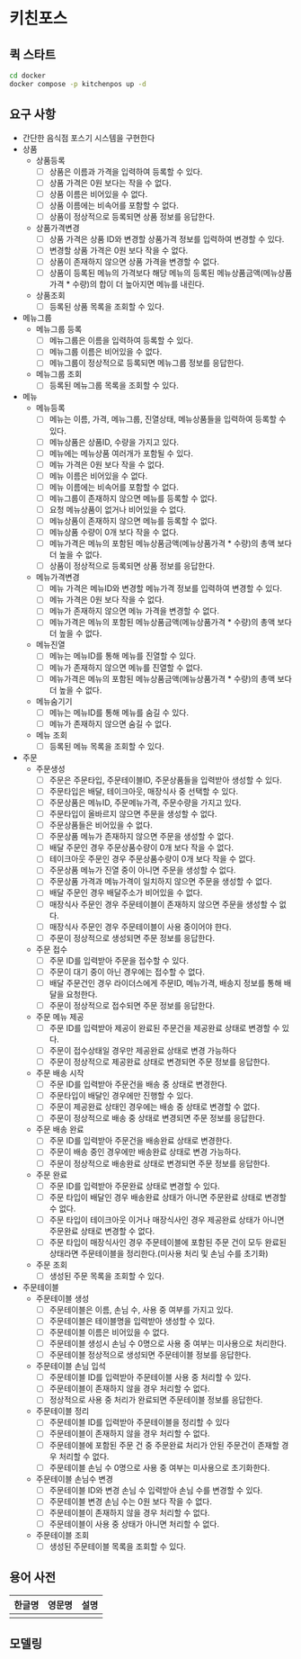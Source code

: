 # 키친포스

## 퀵 스타트

```sh
cd docker
docker compose -p kitchenpos up -d
```

## 요구 사항
* 간단한 음식점 포스기 시스템을 구현한다
* 상품
  * 상품등록
    * [ ] 상품은 이름과 가격을 입력하여 등록할 수 있다.
    * [ ] 상품 가격은 0원 보다는 작을 수 없다.
    * [ ] 상품 이름은 비어있을 수 없다.
    * [ ] 상품 이름에는 비속어를 포함할 수 없다.
    * [ ] 상품이 정상적으로 등록되면 상품 정보를 응답한다.
  * 상품가격변경
    * [ ] 상품 가격은 상품 ID와 변경할 상품가격 정보를 입력하여 변경할 수 있다. 
    * [ ] 변경할 상품 가격은 0원 보다 작을 수 없다.
    * [ ] 상품이 존재하지 않으면 상품 가격을 변경할 수 없다.
    * [ ] 상품이 등록된 메뉴의 가격보다 해당 메뉴의 등록된 메뉴상품금액(메뉴상품가격 * 수량)의 합이 더 높아지면 메뉴를 내린다.
  * 상품조회
    * [ ] 등록된 상품 목록을 조회할 수 있다.
* 메뉴그룹
  * 메뉴그룹 등록
    * [ ] 메뉴그룹은 이름을 입력하여 등록할 수 있다.
    * [ ] 메뉴그룹 이름은 비어있을 수 없다.
    * [ ] 메뉴그룹이 정상적으로 등록되면 메뉴그룹 정보를 응답한다.
  * 메뉴그룹 조회
    * [ ] 등록된 메뉴그룹 목록을 조회할 수 있다.
* 메뉴
  * 메뉴등록
    * [ ] 메뉴는 이름, 가격, 메뉴그룹, 진열상태, 메뉴상품들을 입력하여 등록할 수 있다.
    * [ ] 메뉴상품은 상품ID, 수량을 가지고 있다.
    * [ ] 메뉴에는 메뉴상품 여러개가 포함될 수 있다.
    * [ ] 메뉴 가격은 0원 보다 작을 수 없다.
    * [ ] 메뉴 이름은 비어있을 수 없다.
    * [ ] 메뉴 이름에는 비속어를 포함할 수 없다.
    * [ ] 메뉴그룹이 존재하지 않으면 메뉴를 등록할 수 없다.
    * [ ] 요청 메뉴상품이 없거나 비어있을 수 없다.
    * [ ] 메뉴상품이 존재하지 않으면 메뉴를 등록할 수 없다.
    * [ ] 메뉴상품 수량이 0개 보다 작을 수 없다.
    * [ ] 메뉴가격은 메뉴의 포함된 메뉴상품금액(메뉴상품가격 * 수량)의 총액 보다 더 높을 수 없다.
    * [ ] 상품이 정상적으로 등록되면 상품 정보를 응답한다.
  * 메뉴가격변경
    * [ ] 메뉴 가격은 메뉴ID와 변경할 메뉴가격 정보를 입력하여 변경할 수 있다.
    * [ ] 메뉴 가격은 0원 보다 작을 수 없다.
    * [ ] 메뉴가 존재하지 않으면 메뉴 가격을 변경할 수 없다.
    * [ ] 메뉴가격은 메뉴의 포함된 메뉴상품금액(메뉴상품가격 * 수량)의 총액 보다 더 높을 수 없다.
  * 메뉴진열
    * [ ] 메뉴는 메뉴ID를 통해 메뉴를 진열할 수 있다.
    * [ ] 메뉴가 존재하지 않으면 메뉴를 진열할 수 없다.
    * [ ] 메뉴가격은 메뉴의 포함된 메뉴상품금액(메뉴상품가격 * 수량)의 총액 보다 더 높을 수 없다.
  * 메뉴숨기기
    * [ ] 메뉴는 메뉴ID를 통해 메뉴를 숨길 수 있다.
    * [ ] 메뉴가 존재하지 않으면 숨길 수 없다.
  * 메뉴 조회
    * [ ] 등록된 메뉴 목록을 조회할 수 있다.
* 주문
  * 주문생성
    * [ ] 주문은 주문타입, 주문테이블ID, 주문상품들을 입력받아 생성할 수 있다.
    * [ ] 주문타입은 배달, 테이크아웃, 매장식사 중 선택할 수 있다.
    * [ ] 주문상품은 메뉴ID, 주문메뉴가격, 주문수량을 가지고 있다.
    * [ ] 주문타입이 올바르지 않으면 주문을 생성할 수 없다.
    * [ ] 주문상품들은 비어있을 수 없다.
    * [ ] 주문상품 메뉴가 존재하지 않으면 주문을 생성할 수 없다.
    * [ ] 배달 주문인 경우 주문상품수량이 0개 보다 작을 수 없다.
    * [ ] 테이크아웃 주문인 경우 주문상품수량이 0개 보다 작을 수 없다.
    * [ ] 주문상품 메뉴가 진열 중이 아니면 주문을 생성할 수 없다.
    * [ ] 주문상품 가격과 메뉴가격이 일치하지 않으면 주문을 생성할 수 없다.
    * [ ] 배달 주문인 경우 배달주소가 비어있을 수 없다.
    * [ ] 매장식사 주문인 경우 주문테이블이 존재하지 않으면 주문을 생성할 수 없다.
    * [ ] 매장식사 주문인 경우 주문테이블이 사용 중이어야 한다.
    * [ ] 주문이 정상적으로 생성되면 주문 정보를 응답한다.
  * 주문 접수
    * [ ] 주문 ID를 입력받아 주문을 접수할 수 있다.
    * [ ] 주문이 대기 중이 아닌 경우에는 접수할 수 없다.
    * [ ] 배달 주문건인 경우 라이더스에게 주문ID, 메뉴가격, 배송지 정보를 통해 배달을 요청한다.
    * [ ] 주문이 정상적으로 접수되면 주문 정보를 응답한다.
  * 주문 메뉴 제공
    * [ ] 주문 ID를 입력받아 제공이 완료된 주문건을 제공완료 상태로 변경할 수 있다.
    * [ ] 주문이 접수상태일 경우만 제공완료 상태로 변경 가능하다
    * [ ] 주문이 정상적으로 제공완료 상태로 변경되면 주문 정보를 응답한다.
  * 주문 배송 시작
    * [ ] 주문 ID를 입력받아 주문건을 배송 중 상태로 변경한다.
    * [ ] 주문타입이 배달인 경우에만 진행할 수 있다.
    * [ ] 주문이 제공완료 상태인 경우에는 배송 중 상태로 변경할 수 없다. 
    * [ ] 주문이 정상적으로 배송 중 상태로 변경되면 주문 정보를 응답한다.
  * 주문 배송 완료
    * [ ] 주문 ID를 입력받아 주문건을 배송완료 상태로 변경한다.
    * [ ] 주문이 배송 중인 경우에만 배송완료 상태로 변경 가능하다.
    * [ ] 주문이 정상적으로 배송완료 상태로 변경되면 주문 정보를 응답한다.
  * 주문 완료
    * [ ] 주문 ID를 입력받아 주문완료 상태로 변경할 수 있다.
    * [ ] 주문 타입이 배달인 경우 배송완료 상태가 아니면 주문완료 상태로 변경할 수 없다.
    * [ ] 주문 타입이 테이크아웃 이거나 매장식사인 경우 제공완료 상태가 아니면 주문완료 상태로 변경할 수 없다.
    * [ ] 주문 타입이 매장식사인 경우 주문테이블에 포함된 주문 건이 모두 완료된 상태라면 주문테이블을 정리한다.(미사용 처리 및 손님 수를 초기화)
  * 주문 조회
    * [ ] 생성된 주문 목록을 조회할 수 있다.
* 주문테이블
  * 주문테이블 생성
    * [ ] 주문테이블은 이름, 손님 수, 사용 중 여부를 가지고 있다.
    * [ ] 주문테이블은 테이블명을 입력받아 생성할 수 있다.
    * [ ] 주문테이블 이름은 비어있을 수 없다.
    * [ ] 주문테이블 생성시 손님 수 0명으로 사용 중 여부는 미사용으로 처리한다.
    * [ ] 주문테이블 정상적으로 생성되면 주문테이블 정보를 응답한다.
  * 주문테이블 손님 입석
    * [ ] 주문테이블 ID를 입력받아 주문테이블 사용 중 처리할 수 있다.
    * [ ] 주문테이블이 존재하지 않을 경우 처리할 수 없다.
    * [ ] 정상적으로 사용 중 처리가 완료되면 주문테이블 정보를 응답한다.
  * 주문테이블 정리
    * [ ] 주문테이블 ID를 입력받아 주문테이블을 정리할 수 있다
    * [ ] 주문테이블이 존재하지 않을 경우 처리할 수 없다.
    * [ ] 주문테이블에 포함된 주문 건 중 주문완료 처리가 안된 주문건이 존재할 경우 처리할 수 없다.
    * [ ] 주문테이블 손님 수 0명으로 사용 중 여부는 미사용으로 초기화한다.
  * 주문테이블 손님수 변경
    * [ ] 주문테이블 ID와 변경 손님 수 입력받아 손님 수를 변경할 수 있다.
    * [ ] 주문테이블 변경 손님 수는 0원 보다 작을 수 없다.
    * [ ] 주문테이블이 존재하지 않을 경우 처리할 수 없다.
    * [ ] 주문테이블이 사용 중 상태가 아니면 처리할 수 없다.
  * 주문테이블 조회
    * [ ] 생성된 주문테이블 목록을 조회할 수 있다.

## 용어 사전

| 한글명 | 영문명 | 설명 |
| --- | --- | --- |
|  |  |  |

## 모델링



